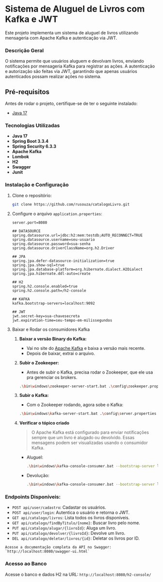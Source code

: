 # Sistema de Aluguel de Livros com Kafka e JWT

Este projeto implementa um sistema de aluguel de livros utilizando mensageria com Apache Kafka e autenticação via JWT.

### Descrição Geral
O sistema permite que usuários aluguem e devolvam livros, enviando notificações por mensageria Kafka
para registrar as ações. A autenticação e autorização são feitas via JWT, garantindo que apenas usuários
autenticados possam realizar ações no sistema.

## Pré-requisitos
Antes de rodar o projeto, certifique-se de ter o seguinte instalado:
- [Java 17](https://www.oracle.com/java/technologies/javase-jdk17-downloads.html)

### Tecnologias Utilizadas

- **Java 17**
- **Spring Boot 3.3.4**
- **Spring Security 6.3.3**
- **Apache Kafka**
- **Lombok**
- **H2**
- **Swagger**
- **Junit**

### Instalação e Configuração

   1. Clone o repositório:
      ```bash
      git clone https://github.com/rusouza/catalogoLivro.git

   2. Configure o arquivo `application.properties`:

      ```
      server.port=8080
   
      ## DATASOURCE
      spring.datasource.url=jdbc:h2:mem:testdb;AUTO_RECONNECT=TRUE
      spring.datasource.username=seu-usuario
      spring.datasource.password=sua-senha
      spring.datasource.driverClassName=org.h2.Driver
   
      ## JPA
      spring.jpa.defer-datasource-initialization=true
      spring.jpa.show-sql=true
      spring.jpa.database-platform=org.hibernate.dialect.H2Dialect
      spring.jpa.hibernate.ddl-auto=create
   
      ## H2
      spring.h2.console.enabled=true
      spring.h2.console.path=/h2-console
   
      ## KAFKA
      kafka.bootstrap-servers=localhost:9092
   
      ## JWT
      jwt.secret-key=sua-chavesecreta
      jwt.expiration-time=seu-tempo-em-milissegundos
      ```
   
   3. Baixar e Rodar os consumidores Kafka

      1. **Baixar a versão Binary do Kafka:**
   
         - Vai no site do [Apache Kafka](https://kafka.apache.org/downloads) e baixa a versão mais recente.
         - Depois de baixar, extrai o arquivo.
      
      2. **Subir o Zookeeper:**
   
         - Antes de subir o Kafka, precisa rodar o Zookeeper, que ele usa pra gerenciar os brokers.
         ```bash
         .\bin\windows\zookeeper-server-start.bat .\config\zookeeper.properties

      3. **Subir o Kafka:**
   
         - Com o Zookeeper rodando, agora sobe o Kafka:
         ```bash
         .\bin\windows\kafka-server-start.bat .\config\server.properties

      4. **Verificar o tópico criado**
         
         >O Apache Kafka está configurado para enviar notificações sempre que um livro é alugado ou devolvido.
         Essas mensagens podem ser visualizadas usando o consumidor Kafka.

         - Aluguel:
            ```bash
           .\bin\windows\kafka-console-consumer.bat --bootstrap-server localhost:9092 --topic livro-alugado --from-beginning
            ```
         - Devolução:
            ```bash
            .\bin\windows\kafka-console-consumer.bat --bootstrap-server localhost:9092 --topic livro-devolvido --from-beginning
            ```

### Endpoints Disponíveis:

   - `POST api/user/cadastro`: Cadastar os usuários.
   - `POST api/user/login`: Autentica o usuário e retorna o JWT.
   - `GET api/catalogo/livros`: Lista todos os livros disponíveis.
   - `GET api/catalogo/findByTitulo/{nome}`: Buscar livro pelo nome.
   - `PUT api/catalogo/alugar/{livroId}`: Aluga um livro.
   - `PUT api/catalogo/devolver/{livroId}`: Devolve um livro.
   - `DEL api/catalogo/deletar/livros/{id}`: Deletar os livros por ID.

    Acesse a documentação completa da API no Swagger: `http://localhost:8080/swagger-ui.html`

### Acesso ao Banco

   Acesse o banco e dados H2 na URL: `http://localhost:8080/h2-console/`